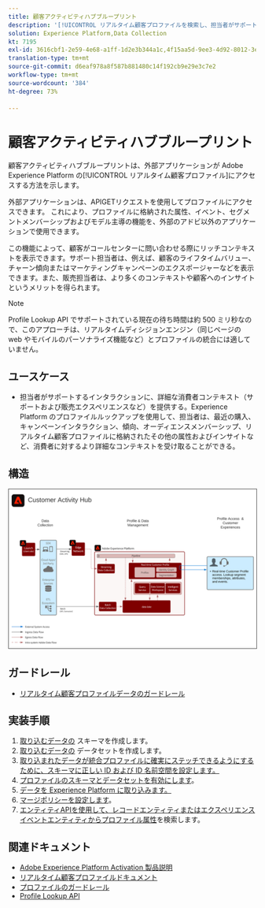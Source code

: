 ```yaml
---
title: 顧客アクティビティハブブループリント
description: '[!UICONTROL リアルタイム顧客プロファイルを検索し、担当者がサポートおよび販売を支援する際のコンテキストを提供します。]'
solution: Experience Platform,Data Collection
kt: 7195
exl-id: 3616cbf1-2e59-4e68-a1ff-1d2e3b344a1c,4f15aa5d-9ee3-4d92-8012-3e2f0c0d615f
translation-type: tm+mt
source-git-commit: d6eaf978a8f587b881480c14f192cb9e29e3c7e2
workflow-type: tm+mt
source-wordcount: '384'
ht-degree: 73%

---
```


# 顧客アクティビティハブブループリント

顧客アクティビティハブブループリントは、外部アプリケーションが Adobe Experience Platform の[!UICONTROL リアルタイム顧客プロファイル]にアクセスする方法を示します。

外部アプリケーションは、APIGETリクエストを使用してプロファイルにアクセスできます。 これにより、プロファイルに格納された属性、イベント、セグメントメンバーシップおよびモデル主導の機能を、外部のアドビ以外のアプリケーションで使用できます。

この機能によって、顧客がコールセンターに問い合わせる際にリッチコンテキストを表示できます。サポート担当者は、例えば、顧客のライフタイムバリュー、チャーン傾向またはマーケティングキャンペーンのエクスポージャーなどを表示できます。また、販売担当者は、より多くのコンテキストや顧客へのインサイトというメリットを得られます。

>[!NOTE]
>
>Profile Lookup API でサポートされている現在の待ち時間は約 500 ミリ秒なので、このアプローチは、リアルタイムディシジョンエンジン（同じページの web やモバイルのパーソナライズ機能など）とプロファイルの統合には適していません。

## ユースケース

* 担当者がサポートするインタラクションに、詳細な消費者コンテキスト（サポートおよび販売エクスペリエンスなど）を提供する。Experience Platform のプロファイルルックアップを使用して、担当者は、最近の購入、キャンペーンインタラクション、傾向、オーディエンスメンバーシップ、リアルタイム顧客プロファイルに格納されたその他の属性およびインサイトなど、消費者に対するより詳細なコンテキストを受け取ることができる。

## 構造

<img src="assets/customer_activity_hub.svg" alt="顧客アクティビティハブブループリントの参照アーキテクチャ" style="border:1px solid #4a4a4a" />


## ガードレール

* [リアルタイム顧客プロファイルデータのガードレール](https://experienceleague.adobe.com/docs/experience-platform/profile/guardrails.html?lang=ja)

## 実装手順

1. [取り込むデータの](https://experienceleague.adobe.com/docs/platform-learn/tutorials/schemas/create-a-schema.html) スキーマを作成します。
1. [取り込むデータの](https://experienceleague.adobe.com/docs/platform-learn/tutorials/data-ingestion/create-datasets-and-ingest-data.html) データセットを作成します。
1. [取り込まれたデータが統合プロファイルに確実にステッチできるようにするために、スキーマに正しい ID および ID 名前空間を設定します。](https://experienceleague.adobe.com/docs/platform-learn/tutorials/identities/label-ingest-and-verify-identity-data.html)
1. [プロファイルのスキーマとデータセットを有効にします](https://experienceleague.adobe.com/docs/platform-learn/tutorials/profiles/bring-data-into-the-real-time-customer-profile.html)。
1. [データを Experience Platform に取り込みます。](https://experienceleague.adobe.com/?recommended=ExperiencePlatform-D-1-2020.1.dataingestion)
1. [マージポリシーを設定します](https://experienceleague.adobe.com/docs/platform-learn/tutorials/profiles/create-merge-policies.html)。
1. [エンティティAPIを使用して、レコードエンティティまたはエクスペリエンスイベントエンティティからプロファイル属性](https://experienceleague.adobe.com/docs/experience-platform/profile/api/entities.html)を検索します。

## 関連ドキュメント

* [Adobe Experience Platform Activation 製品説明](https://helpx.adobe.com/jp/legal/product-descriptions/adobe-experience-platform0.html)
* [リアルタイム顧客プロファイルドキュメント](https://experienceleague.adobe.com/docs/experience-platform/profile/home.html?lang=ja)
* [プロファイルのガードレール](https://experienceleague.adobe.com/docs/experience-platform/profile/guardrails.html)
* [Profile Lookup API](https://www.adobe.io/apis/experienceplatform/home/api-reference.html)
